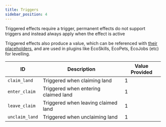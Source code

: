 ```yaml
---
title: Triggers
sidebar_position: 4
---
```


Triggered effects require a trigger, permanent effects do not support triggers and instead always apply when the effect
is active

Triggered effects also produce a value, which can be referenced with [their placeholders](https://plugins.auxilor.io/effects/configuring-an-effect#placeholders),
and are used in plugins like EcoSkills, EcoPets, EcoJobs (etc) for levelling.

| ID             | Description                          | Value Provided |
| -------------- | ------------------------------------ | -------------- |
| `claim_land`   | Triggered when claiming land         | 1              |
| `enter_claim`  | Triggered when entering claimed land | 1              |
| `leave_claim`  | Triggered when leaving claimed land  | 1              |
| `unclaim_land` | Triggered when unclaiming land       | 1              |

